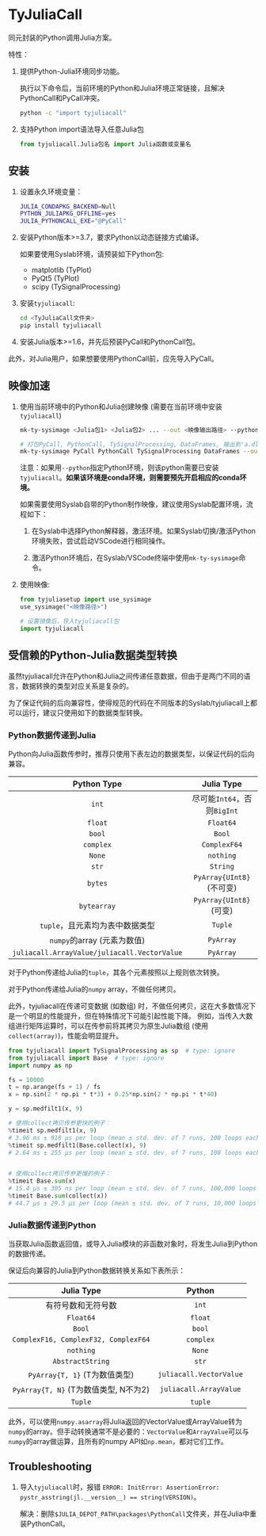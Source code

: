 # TyJuliaCall

同元封装的Python调用Julia方案。

特性：

1. 提供Python-Julia环境同步功能。

    执行以下命令后，当前环境的Python和Julia环境正常链接，且解决PythonCall和PyCall冲突。

    ```bash
    python -c "import tyjuliacall"
    ```

2. 支持Python import语法导入任意Julia包

    ```python
    from tyjuliacall.Julia包名 import Julia函数或变量名
    ```

## 安装

1. 设置永久环境变量：

    ```bash
    JULIA_CONDAPKG_BACKEND=Null
    PYTHON_JULIAPKG_OFFLINE=yes
    JULIA_PYTHONCALL_EXE="@PyCall"
    ```

2. 安装Python版本>=3.7，要求Python以动态链接方式编译。

    如果要使用Syslab环境，请预装如下Python包:
    - matplotlib (TyPlot)
    - PyQt5 (TyPlot)
    - scipy (TySignalProcessing)

3. 安装`tyjuliacall`:

    ```bash
    cd <TyJuliaCall文件夹>
    pip install tyjuliacall
    ```

4. 安装Julia版本>=1.6，并先后预装PyCall和PythonCall包。


此外，对Julia用户，如果想要使用PythonCall前，应先导入PyCall。

## 映像加速

1. 使用当前环境中的Python和Julia创建映像 (需要在当前环境中安装 `tyjuliacall`)

    ```bash
    mk-ty-sysimage <Julia包1> <Julia包2> ... --out <映像输出路径> --python <可选：使用的Python解释器路径，默认为当前Python>

    # 打包PyCall, PythonCall, TySignalProcessing, DataFrames, 输出到'a.dll'，使用python解释器'xxx/python.exe'
    mk-ty-sysimage PyCall PythonCall TySignalProcessing DataFrames --out a.dll --python xxx/python.exe
    ```

    注意：如果用`--python`指定Python环境，则该python需要已安装`tyjuliacall`。**如果该环境是conda环境，则需要预先开启相应的conda环境。**

    如果需要使用Syslab自带的Python制作映像，建议使用Syslab配置环境，流程如下：

    1. 在Syslab中选择Python解释器，激活环境。如果Syslab切换/激活Python环境失败，尝试启动VSCode进行相同操作。

    2. 激活Python环境后，在Syslab/VSCode终端中使用`mk-ty-sysimage`命令。

2. 使用映像:

    ```python
    from tyjuliasetup import use_sysimage
    use_sysimage("<映像路径>")

    # 设置镜像后，导入tyjuliacall包
    import tyjuliacall
    ```

## 受信赖的Python-Julia数据类型转换

虽然tyjuliacall允许在Python和Julia之间传递任意数据，但由于是两门不同的语言，数据转换的类型对应关系是复杂的。

为了保证代码的后向兼容性，使得规范的代码在不同版本的Syslab/tyjuliacall上都可以运行，建议只使用如下的数据类型转换。

### Python数据传递到Julia

Python向Julia函数传参时，推荐只使用下表左边的数据类型，以保证代码的后向兼容。

|  Python Type | Julia Type  |
|:-----:|:----:|
| `int` | 尽可能`Int64`，否则`BigInt`|
| `float` | `Float64` |
| `bool` | `Bool` |
| `complex` | `ComplexF64` |
| `None`  | `nothing` |
| `str`   | `String` |
| `bytes`     | `PyArray{UInt8}` (不可变) |
| `bytearray`     | `PyArray{UInt8}` (可变) |
| `tuple`，且元素均为表中数据类型 | `Tuple` |
| `numpy`的array (元素为数值) | `PyArray` |
| `juliacall.ArrayValue/juliacall.VectorValue` | `PyArray` |


对于Python传递给Julia的`tuple`，其各个元素按照以上规则依次转换。

对于Python传递给Julia的`numpy` array，不做任何拷贝。

此外，tyjuliacall在传递可变数据 (如数组) 时，不做任何拷贝，这在大多数情况下是一个明显的性能提升，但在特殊情况下可能引起性能下降。
例如，当传入大数组进行矩阵运算时，可以在传参前将其拷贝为原生Julia数组 (使用`collect(array)`)，性能会明显提升。

```python
from tyjuliacall import TySignalProcessing as sp  # type: ignore
from tyjuliacall import Base  # type: ignore
import numpy as np

fs = 10000
t = np.arange(fs + 1) / fs
x = np.sin(2 * np.pi * t*3) + 0.25*np.sin(2 * np.pi * t*40)

y = sp.medfilt1(x, 9)

# 使用collect拷贝传参更快的例子：
%timeit sp.medfilt1(x, 9)
# 3.96 ms ± 918 µs per loop (mean ± std. dev. of 7 runs, 100 loops each)
%timeit sp.medfilt1(Base.collect(x), 9)
# 2.64 ms ± 255 µs per loop (mean ± std. dev. of 7 runs, 100 loops each)


# 使用collect拷贝传参更慢的例子：
%timeit Base.sum(x)
# 15.4 µs ± 305 ns per loop (mean ± std. dev. of 7 runs, 100,000 loops each)
%timeit Base.sum(collect(x))
# 44.7 µs ± 29.5 µs per loop (mean ± std. dev. of 7 runs, 10,000 loops each)
```

### Julia数据传递到Python

当获取Julia函数返回值，或导入Julia模块的非函数对象时，将发生Julia到Python的数据传递。

保证后向兼容的Julia到Python数据转换关系如下表所示：

|  Julia Type | Python  |
|:-----:|:----:|
| 有符号数和无符号数 | `int`|
| `Float64` | `float` |
| `Bool` | `bool` |
|  `ComplexF16, ComplexF32, ComplexF64` | `complex` |
| `nothing` | `None`  |
| `AbstractString` | `str`   |
| `PyArray{T, 1}` (T为数值类型) | `juliacall.VectorValue` |
| `PyArray{T, N}` (T为数值类型, N不为2) | `juliacall.ArrayValue` |
| `Tuple` | `tuple` |

此外，可以使用`numpy.asarray`将Julia返回的VectorValue或ArrayValue转为`numpy`的array。但手动转换通常不是必要的：`VectorValue`和`ArrayValue`可以与`numpy`的array做运算，且所有的numpy API如`np.mean`，都对它们工作。


## Troubleshooting

1. 导入`tyjuliacall`时，报错 `ERROR: InitError: AssertionError: pystr_asstring(jl.__version__) == string(VERSION)`。

    解决：删除`$JULIA_DEPOT_PATH\packages\PythonCall`文件夹，并在Julia中重装PythonCall。

